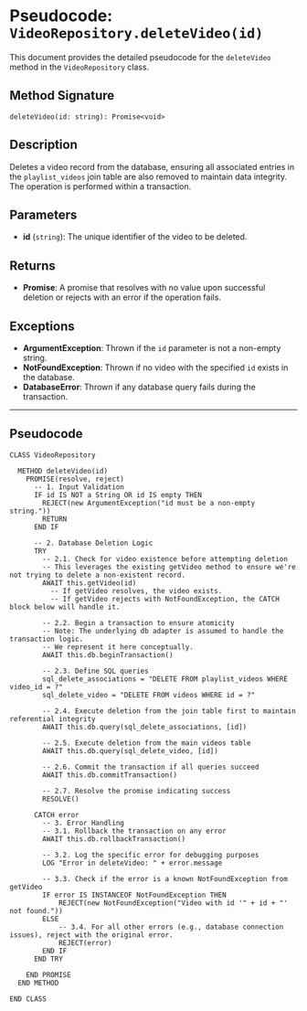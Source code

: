 # Pseudocode: `VideoRepository.deleteVideo(id)`

This document provides the detailed pseudocode for the `deleteVideo` method in the `VideoRepository` class.

## Method Signature

`deleteVideo(id: string): Promise<void>`

## Description

Deletes a video record from the database, ensuring all associated entries in the `playlist_videos` join table are also removed to maintain data integrity. The operation is performed within a transaction.

## Parameters

*   **id** (`string`): The unique identifier of the video to be deleted.

## Returns

*   **Promise<void>**: A promise that resolves with no value upon successful deletion or rejects with an error if the operation fails.

## Exceptions

*   **ArgumentException**: Thrown if the `id` parameter is not a non-empty string.
*   **NotFoundException**: Thrown if no video with the specified `id` exists in the database.
*   **DatabaseError**: Thrown if any database query fails during the transaction.

---

## Pseudocode

```
CLASS VideoRepository

  METHOD deleteVideo(id)
    PROMISE(resolve, reject)
      -- 1. Input Validation
      IF id IS NOT a String OR id IS empty THEN
        REJECT(new ArgumentException("id must be a non-empty string."))
        RETURN
      END IF

      -- 2. Database Deletion Logic
      TRY
        -- 2.1. Check for video existence before attempting deletion
        -- This leverages the existing getVideo method to ensure we're not trying to delete a non-existent record.
        AWAIT this.getVideo(id)
          -- If getVideo resolves, the video exists.
          -- If getVideo rejects with NotFoundException, the CATCH block below will handle it.

        -- 2.2. Begin a transaction to ensure atomicity
        -- Note: The underlying db adapter is assumed to handle the transaction logic.
        -- We represent it here conceptually.
        AWAIT this.db.beginTransaction()

        -- 2.3. Define SQL queries
        sql_delete_associations = "DELETE FROM playlist_videos WHERE video_id = ?"
        sql_delete_video = "DELETE FROM videos WHERE id = ?"

        -- 2.4. Execute deletion from the join table first to maintain referential integrity
        AWAIT this.db.query(sql_delete_associations, [id])

        -- 2.5. Execute deletion from the main videos table
        AWAIT this.db.query(sql_delete_video, [id])

        -- 2.6. Commit the transaction if all queries succeed
        AWAIT this.db.commitTransaction()

        -- 2.7. Resolve the promise indicating success
        RESOLVE()

      CATCH error
        -- 3. Error Handling
        -- 3.1. Rollback the transaction on any error
        AWAIT this.db.rollbackTransaction()

        -- 3.2. Log the specific error for debugging purposes
        LOG "Error in deleteVideo: " + error.message

        -- 3.3. Check if the error is a known NotFoundException from getVideo
        IF error IS INSTANCEOF NotFoundException THEN
            REJECT(new NotFoundException("Video with id '" + id + "' not found."))
        ELSE
            -- 3.4. For all other errors (e.g., database connection issues), reject with the original error.
            REJECT(error)
        END IF
      END TRY

    END PROMISE
  END METHOD

END CLASS